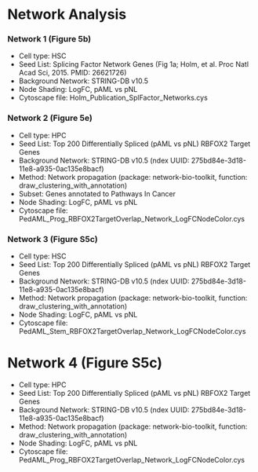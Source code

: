 # Network Analysis

### Network 1 (Figure 5b)
* Cell type: HSC
* Seed List: Splicing Factor Network Genes (Fig 1a; Holm, et al. Proc Natl Acad Sci, 2015. PMID: 26621726)
* Background Network: STRING-DB v10.5
* Node Shading: LogFC, pAML vs pNL
* Cytoscape file: Holm_Publication_SplFactor_Networks.cys

### Network 2 (Figure 5e)
* Cell type: HPC
* Seed List: Top 200 Differentially Spliced (pAML vs pNL) RBFOX2 Target Genes
* Background Network: STRING-DB v10.5 (ndex UUID: 275bd84e-3d18-11e8-a935-0ac135e8bacf)
* Method: Network propagation (package: network-bio-toolkit, function: draw_clustering_with_annotation)
* Subset: Genes annotated to Pathways In Cancer 
* Node Shading: LogFC, pAML vs pNL
* Cytoscape file: PedAML_Prog_RBFOX2TargetOverlap_Network_LogFCNodeColor.cys

### Network 3 (Figure S5c)
* Cell type: HSC
* Seed List: Top 200 Differentially Spliced (pAML vs pNL) RBFOX2 Target Genes
* Background Network: STRING-DB v10.5 (ndex UUID: 275bd84e-3d18-11e8-a935-0ac135e8bacf)
* Method: Network propagation (package: network-bio-toolkit, function: draw_clustering_with_annotation)
* Node Shading: LogFC, pAML vs pNL
* Cytoscape file: PedAML_Stem_RBFOX2TargetOverlap_Network_LogFCNodeColor.cys

# Network 4 (Figure S5c)
* Cell type: HPC
* Seed List: Top 200 Differentially Spliced (pAML vs pNL) RBFOX2 Target Genes
* Background Network: STRING-DB v10.5 (ndex UUID: 275bd84e-3d18-11e8-a935-0ac135e8bacf)
* Method: Network propagation (package: network-bio-toolkit, function: draw_clustering_with_annotation)
* Node Shading: LogFC, pAML vs pNL
* Cytoscape file: PedAML_Prog_RBFOX2TargetOverlap_Network_LogFCNodeColor.cys


